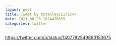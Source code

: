 ```yaml
--- 
layout: post 
title: Tweet by @Stanley31173347 
date: 2021-06-23 1624476699 
categories: twitter 
--- 
```

https://twitter.com/o/status/1407782549863153675